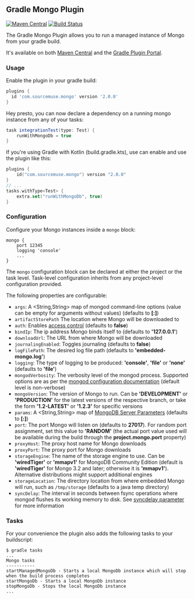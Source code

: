 ## Gradle Mongo Plugin ##

[![Maven Central](https://maven-badges.herokuapp.com/maven-central/com.sourcemuse.gradle.plugin/gradle-mongo-plugin/badge.svg)](https://maven-badges.herokuapp.com/maven-central/com.sourcemuse.gradle.plugin/gradle-mongo-plugin)
[![Build Status](https://travis-ci.org/sourcemuse/GradleMongoPlugin.svg?branch=master)](https://travis-ci.org/sourcemuse/GradleMongoPlugin)

The Gradle Mongo Plugin allows you to run a managed instance of Mongo from your gradle build. 

It's available on both [Maven Central](http://search.maven.org/#search%7Cga%7C1%7Ca%3A%22gradle-mongo-plugin%22) and the [Gradle Plugin Portal](https://plugins.gradle.org/plugin/com.sourcemuse.mongo).

### Usage ###

Enable the plugin in your gradle build:

```groovy
plugins {
  id 'com.sourcemuse.mongo' version '2.0.0'
}
```

Hey presto, you can now declare a dependency on a running mongo instance from any of your tasks:

```groovy
task integrationTest(type: Test) {
    runWithMongoDb = true
}

```

If you're using Gradle with Kotlin (build.gradle.kts), use can enable and use the plugin like this:

```kotlin
plugins {
    id("com.sourcemuse.mongo") version "2.0.0"
}
// ...
tasks.withType<Test> {
    extra.set("runWithMongoDb", true)
}
```

### Configuration ###

Configure your Mongo instances inside a ```mongo``` block:

```
mongo {
    port 12345
    logging 'console'
    ...
}
```

The `mongo` configuration block can be declared at either the project or the task level. Task-level configuration inherits from any project-level configuration provided.

The following properties are configurable:

* ```args```: A <String,String> map of mongod command-line options (value can be empty for arguments without values) (defaults to **[:]**)
* ```artifactStorePath``` The location where Mongo will be downloaded to
* ```auth```: Enables [access control](https://docs.mongodb.com/manual/tutorial/enable-authentication/) (defaults to **false**)
* ```bindIp```: The ip address Mongo binds itself to (defaults to **'127.0.0.1'**)
* ```downloadUrl```: The URL from where Mongo will be downloaded
* ```journalingEnabled```: Toggles journaling (defaults to **false**)
* ```logFilePath```: The desired log file path (defaults to **'embedded-mongo.log'**)
* ```logging```: The type of logging to be produced: **'console'**, **'file'** or **'none'** (defaults to **'file'**)
* ```mongodVerbosity```: The verbosity level of the mongod process. Supported options are as per the [mongod configuration documentation](http://docs.mongodb.org/manual/reference/program/mongod/#cmdoption-verbose) (default level is non-verbose)
* ```mongoVersion```: The version of Mongo to run. Can be **'DEVELOPMENT'** or **'PRODUCTION'** for the latest versions of the respective branch, or take the form **'1.2-LATEST'** or **'1.2.3'** for specific versions
* ```params```: A <String,String> map of [MongoDB Server Parameters](https://docs.mongodb.com/manual/reference/parameters/) (defaults to **[:]**)
* ```port```: The port Mongo will listen on (defaults to **27017**). For random port assignment, set this value to **'RANDOM'** (the actual port value used will be available during the build through the **project.mongo.port** property)
* ```proxyHost```: The proxy host name for Mongo downloads
* ```proxyPort```: The proxy port for Mongo downloads
* ```storageEngine```: The name of the storage engine to use. Can be **'wiredTiger'** or **'mmapv1'** for MongoDB Community Edition (default is **'wiredTiger'** for Mongo 3.2 and later; otherwise it is **'mmapv1'**). Alternative distributions might support additional engines
* ```storageLocation```: The directory location from where embedded Mongo will run, such as ```/tmp/storage``` (defaults to a java temp directory)
* ```syncDelay```: The interval in seconds between fsync operations where mongod flushes its working memory to disk. See [syncdelay parameter](https://docs.mongodb.com/manual/reference/parameters/#param.syncdelay) for more information

### Tasks ###

For your convenience the plugin also adds the following tasks to your buildscript:

```
$ gradle tasks
...
Mongo tasks
-----------
startManagedMongoDb - Starts a local MongoDb instance which will stop when the build process completes
startMongoDb - Starts a local MongoDb instance
stopMongoDb - Stops the local MongoDb instance
...
```
